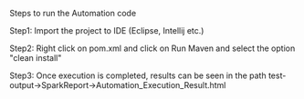 Steps to run the Automation code


Step1: Import the project to IDE (Eclipse, Intellij etc.)

Step2: Right click on pom.xml and click on Run Maven and select the 
option "clean install"

Step3: Once execution is completed, results can be seen in
 the path test-output->SparkReport->Automation_Execution_Result.html
